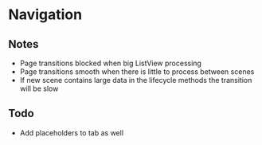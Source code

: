 # Navigation

## Notes
- Page transitions blocked when big ListView processing
- Page transitions smooth when there is little to process between scenes
- If new scene contains large data in the lifecycle methods the transition will be slow

## Todo
- Add placeholders to tab as well
